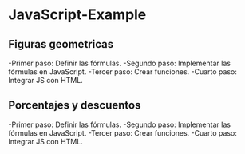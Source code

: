# JavaScript-Example


## Figuras geometricas 

-Primer paso: Definir las fórmulas.
-Segundo paso: Implementar las fórmulas en JavaScript.
-Tercer paso: Crear funciones.
-Cuarto paso: Integrar JS con HTML. 


## Porcentajes y descuentos

-Primer paso: Definir las fórmulas.
-Segundo paso: Implementar las fórmulas en JavaScript.
-Tercer paso: Crear funciones.
-Cuarto paso: Integrar JS con HTML. 
